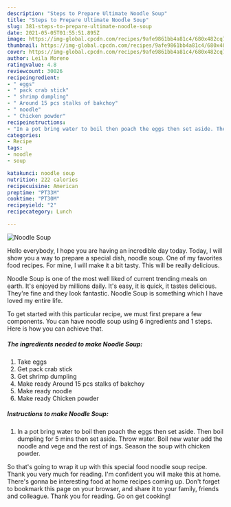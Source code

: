 ```yaml
---
description: "Steps to Prepare Ultimate Noodle Soup"
title: "Steps to Prepare Ultimate Noodle Soup"
slug: 381-steps-to-prepare-ultimate-noodle-soup
date: 2021-05-05T01:55:51.895Z
image: https://img-global.cpcdn.com/recipes/9afe9861bb4a81c4/680x482cq70/noodle-soup-recipe-main-photo.jpg
thumbnail: https://img-global.cpcdn.com/recipes/9afe9861bb4a81c4/680x482cq70/noodle-soup-recipe-main-photo.jpg
cover: https://img-global.cpcdn.com/recipes/9afe9861bb4a81c4/680x482cq70/noodle-soup-recipe-main-photo.jpg
author: Leila Moreno
ratingvalue: 4.8
reviewcount: 30026
recipeingredient:
- " eggs"
- " pack crab stick"
- " shrimp dumpling"
- " Around 15 pcs stalks of bakchoy"
- " noodle"
- " Chicken powder"
recipeinstructions:
- "In a pot bring water to boil then poach the eggs then set aside. Then boil dumpling for 5 mins then set aside. Throw water. Boil new water add the noodle and vege and the rest of ings. Season the soup with chicken powder."
categories:
- Recipe
tags:
- noodle
- soup

katakunci: noodle soup 
nutrition: 222 calories
recipecuisine: American
preptime: "PT33M"
cooktime: "PT30M"
recipeyield: "2"
recipecategory: Lunch

---
```



![Noodle Soup](https://img-global.cpcdn.com/recipes/9afe9861bb4a81c4/680x482cq70/noodle-soup-recipe-main-photo.jpg)

Hello everybody, I hope you are having an incredible day today. Today, I will show you a way to prepare a special dish, noodle soup. One of my favorites food recipes. For mine, I will make it a bit tasty. This will be really delicious.



Noodle Soup is one of the most well liked of current trending meals on earth. It's enjoyed by millions daily. It's easy, it is quick, it tastes delicious. They're fine and they look fantastic. Noodle Soup is something which I have loved my entire life.


To get started with this particular recipe, we must first prepare a few components. You can have noodle soup using 6 ingredients and 1 steps. Here is how you can achieve that.

<!--inarticleads1-->

##### The ingredients needed to make Noodle Soup:

1. Take  eggs
1. Get  pack crab stick
1. Get  shrimp dumpling
1. Make ready  Around 15 pcs stalks of bakchoy
1. Make ready  noodle
1. Make ready  Chicken powder




<!--inarticleads2-->

##### Instructions to make Noodle Soup:

1. In a pot bring water to boil then poach the eggs then set aside. Then boil dumpling for 5 mins then set aside. Throw water. Boil new water add the noodle and vege and the rest of ings. Season the soup with chicken powder.




So that's going to wrap it up with this special food noodle soup recipe. Thank you very much for reading. I'm confident you will make this at home. There's gonna be interesting food at home recipes coming up. Don't forget to bookmark this page on your browser, and share it to your family, friends and colleague. Thank you for reading. Go on get cooking!

